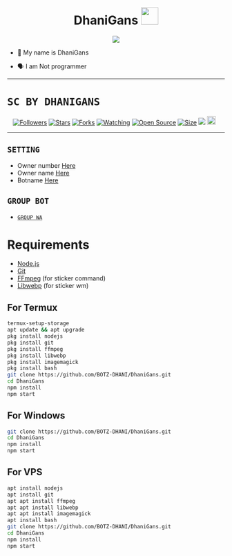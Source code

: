 <h1 align="center">DhaniGans <img src="https://user-images.githubusercontent.com/1303154/88677602-1635ba80-d120-11ea-84d8-d263ba5fc3c0.gif" width="40px" alt=""><br></h1>
<p align="center">
<img src="https://telegra.ph/file/b8b64e226fffcb974515f.jpg" />
</p>

<p align="center">

- 👤 My name is DhaniGans

- 🗣️ I am Not programmer
 
</p>

------

# ```SC BY DHANIGANS```
<p align="center">
<a href="https://github.com/BOTZ-DHANI/followers"><img title="Followers" src="https://img.shields.io/github/followers/BOTZ-DHANI?color=red&style=flat-square"></a>
<a href="https://github.com/BOTZ-DHANI/DhaniGans/stargazers/"><img title="Stars" src="https://img.shields.io/github/stars/BOTZ-DHANI/DhaniGans?color=blue&style=flat-square"></a>
<a href="https://github.com/BOTZ-DHANI/DhaniGans/network/members"><img title="Forks" src="https://img.shields.io/github/forks/BOTZ-DHANI/DhaniGans?color=red&style=flat-square"></a>
<a href="https://github.com/BOTZ-DHANI/DhaniGans/watchers"><img title="Watching" src="https://img.shields.io/github/watchers/BOTZ-DHANI/DhaniGans?label=Watchers&color=blue&style=flat-square"></a>
<a href="https://github.com/BOTZ-DHANI/DhaniGans"><img title="Open Source" src="https://badges.frapsoft.com/os/v2/open-source.svg?v=103"></a>
<a href="https://github.com/BOTZ-DHANI/DhaniGans/"><img title="Size" src="https://img.shields.io/github/repo-size/BOTZ-DHANI/DhaniGans?style=flat-square&color=green"></a>
<a href="https://hits.seeyoufarm.com"><img src="https://hits.seeyoufarm.com/api/count/incr/badge.svg?url=https%3A%2F%2Fgithub.com%2FBOTZ-DHANI%2FDhaniGans&count_bg=%2379C83D&title_bg=%23555555&icon=probot.svg&icon_color=%2300FF6D&title=hits&edge_flat=false"/></a>
<a href="https://github.com/BOTZ-DHANI/DhaniGans/graphs/commit-activity"><img height="20" src="https://img.shields.io/badge/Maintained%3F-yes-green.svg"></a>&nbsp;&nbsp;
</p>
<p align='center'>
    </p>

-------

## ```SETTING```

- Owner number [Here](https://github.com/BOTZ-DHANI/DhaniGans/blob/master/setting.json#L4)
- Owner name [Here](https://github.com/BOTZ-DHANI/DhaniGans/blob/master/setting.json#L13)
- Botname [Here](https://github.com/BOTZ-DHANI/DhaniGans/blob/master/setting.json#L14)

## ```GROUP BOT```

- [`GROUP WA`](https://chat.whatsapp.com/G1PlSE3VR6e99hmMaxzpkg)

# Requirements
* [Node.js](https://nodejs.org/en/)
* [Git](https://git-scm.com/downloads)
* [FFmpeg](https://www.gyan.dev/ffmpeg/builds/) (for sticker command)
* [Libwebp](https://developers.google.com/speed/webp/download) (for sticker wm)

## For Termux
```bash
termux-setup-storage
apt update && apt upgrade
pkg install nodejs
pkg install git 
pkg install ffmpeg
pkg install libwebp 
pkg install imagemagick
pkg install bash
git clone https://github.com/BOTZ-DHANI/DhaniGans.git
cd DhaniGans
npm install
npm start
```
## For Windows
```bash
git clone https://github.com/BOTZ-DHANI/DhaniGans.git
cd DhaniGans
npm install
npm start
```
## For VPS
```bash
apt install nodejs 
apt install git 
apt apt install ffmpeg 
apt apt install libwebp 
apt apt install imagemagick
apt install bash
git clone https://github.com/BOTZ-DHANI/DhaniGans.git
cd DhaniGans
npm install
npm start
```

